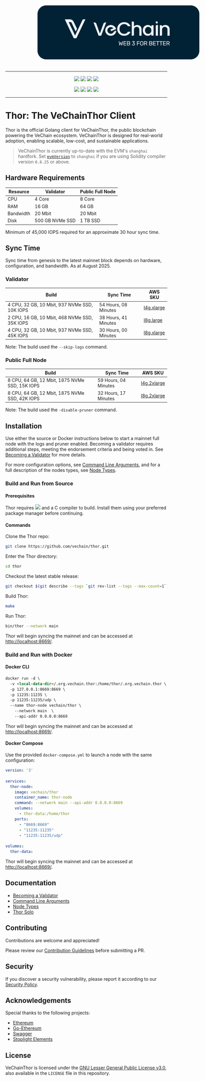 
<p align="center">
  <a href="https://www.vechain.org/vechainthor/">
    <picture style="padding: 80px;">
        <img src="https://raw.githubusercontent.com/vechain/thor/refs/heads/master/docs/assets/banner.png" style="padding: 20px;">
    </picture>
  </a>
</p>

---

<p align="center">
    <a href="https://golang.org"><img src="https://img.shields.io/github/go-mod/go-version/vechain/thor"/></a>
    <a href="https://github.com/vechain/thor/blob/master/LICENSE"><img src="https://img.shields.io/badge/License-LGPL%20v3-blue.svg"/></a>
    <img src="https://img.shields.io/github/commits-since/vechain/thor/latest" />
    <a href="https://hub.docker.com/r/vechain/thor"><img src="https://badgen.net/docker/pulls/vechain/thor?icon=docker&label=pulls"/></a>
</p>

<p align="center">
    <a href="https://goreportcard.com/report/github.com/vechain/thor"><img src="https://goreportcard.com/badge/github.com/vechain/thor"/></a>
    <img src="https://github.com/vechain/thor/actions/workflows/on-master-commit.yaml/badge.svg"/>
    <img src="https://github.com/vechain/thor/actions/workflows/on-release.yaml/badge.svg"/>
    <a href="https://codecov.io/gh/vechain/thor"><img src="https://codecov.io/gh/vechain/thor/graph/badge.svg?token=NniVYY7IAD"/></a>
</p>

---

# Thor: The VeChainThor Client

Thor is the official Golang client for VeChainThor, the public blockchain powering the VeChain ecosystem. VeChainThor is designed for real-world adoption, enabling scalable, low-cost, and sustainable applications.

> VeChainThor is currently up-to-date with the EVM's `shanghai` hardfork. Set [`evmVersion`](https://docs.soliditylang.org/en/latest/using-the-compiler.html#setting-the-evm-version-to-target) to `shanghai` if you are using Solidity compiler version `0.8.25` or above.

## Hardware Requirements

| Resource  | Validator       | Public Full Node |
|-----------|-----------------|------------------|
| CPU       | 4 Core          | 8 Core           |
| RAM       | 16 GB           | 64 GB            |
| Bandwidth | 20 Mbit         | 20 Mbit          |
| Disk      | 500 GB NVMe SSD | 1 TB SSD         |

Minimum of 45,000 IOPS required for an approximate 30 hour sync time.

## Sync Time

Sync time from genesis to the latest mainnet block depends on hardware, configuration, and bandwidth. As at August 2025.

### Validator

| Build                                         | Sync Time            | AWS SKU                                                      |
|-----------------------------------------------|----------------------|--------------------------------------------------------------|
| 4 CPU, 32 GB, 10 Mbit, 937 NVMe SSD, 10K IOPS | 54 Hours, 08 Minutes | [I4g.xlarge](https://aws.amazon.com/ec2/instance-types/i4g/) |
| 2 CPU, 16 GB, 10 Mbit, 468 NVMe SSD, 35K IOPS | 38 Hours, 41 Minutes | [I8g.large](https://aws.amazon.com/ec2/instance-types/i8g/)  |
| 4 CPU, 32 GB, 10 Mbit, 937 NVMe SSD, 45K IOPS | 30 Hours, 00 Minutes | [I8g.xlarge](https://aws.amazon.com/ec2/instance-types/i8g/) |

Note: The build used the `--skip-logs` command.

### Public Full Node

| Build                                          | Sync Time            | AWS SKU                                                       |
|------------------------------------------------|----------------------|---------------------------------------------------------------|
| 8 CPU, 64 GB, 12 Mbit, 1875 NVMe SSD, 15K IOPS | 59 Hours, 04 Minutes | [I4g.2xlarge](https://aws.amazon.com/ec2/instance-types/i4g)  |
| 8 CPU, 64 GB, 12 Mbit, 1875 NVMe SSD, 42K IOPS | 32 Hours, 17 Minutes | [I8g.2xlarge](https://aws.amazon.com/ec2/instance-types/i8g/) |

Note: The build used the `-disable-pruner` command.

## Installation

Use either the source or Docker instructions below to start a mainnet full node with the logs and pruner enabled. Becoming a validator requires additional steps, 
meeting the endorsement criteria and being voted in. See [Becoming a Validator](https://github.com/vechain/thor/blob/master/docs/becoming_a_validator.md) for more details.

For more configuration options, see [Command Line Arguments](https://github.com/vechain/thor/blob/master/docs/command_line_arguments.md), and for a full description of the nodes types, see [Node Types](https://github.com/vechain/thor/blob/master/docs/node_types.md).

### Build and Run from Source

#### Prerequisites

Thor requires <a href="https://golang.org"><img src="https://img.shields.io/github/go-mod/go-version/vechain/thor"/></a> and a C compiler to build. Install them using your preferred package manager before continuing.

#### Commands

Clone the Thor repo:

```sh
git clone https://github.com/vechain/thor.git
```

Enter the Thor directory:

```sh
cd thor
```

Checkout the latest stable release:

```sh
git checkout $(git describe --tags `git rev-list --tags --max-count=1`)
```

Build Thor:

```sh
make
```

Run Thor:

```sh
bin/thor --network main
```

Thor will begin syncing the mainnet and can be accessed at [http://localhost:8669/](http://localhost:8669/).

### Build and Run with Docker

#### Docker CLI

```html
docker run -d \
  -v <local-data-dir>/.org.vechain.thor:/home/thor/.org.vechain.thor \
  -p 127.0.0.1:8669:8669 \
  -p 11235:11235 \
  -p 11235:11235/udp \
  --name thor-node vechain/thor \
    --network main  \
    --api-addr 0.0.0.0:8669
```

Thor will begin syncing the mainnet and can be accessed at [http://localhost:8669/](http://localhost:8669/).

#### Docker Compose

Use the provided `docker-compose.yml` to launch a node with the same configuration:

```yaml
version: '3'

services:
  thor-node:
    image: vechain/thor
    container_name: thor-node
    command: --network main --api-addr 0.0.0.0:8669
    volumes:
      - thor-data:/home/thor
    ports:
      - "8669:8669"
      - "11235:11235"
      - "11235:11235/udp"

volumes:
  thor-data:
```

Thor will begin syncing the mainnet and can be accessed at [http://localhost:8669/](http://localhost:8669/).

## Documentation

- [Becoming a Validator](https://github.com/vechain/thor/blob/master/docs/becoming_a_validator.md)
- [Command Line Arguments](https://github.com/vechain/thor/blob/master/docs/command_line_arguments.md)
- [Node Types](https://github.com/vechain/thor/blob/master/docs/node_types.md)
- [Thor Solo](https://github.com/vechain/thor/blob/master/docs/thor_solo.md)

## Contributing

Contributions are welcome and appreciated!  

Please review our [Contribution Guidelines](https://github.com/vechain/thor/blob/master/docs/CONTRIBUTING.md) before submitting a PR.

## Security

If you discover a security vulnerability, please report it according to our [Security Policy](https://github.com/vechain/thor/blob/master/docs/SECURITY.md).

## Acknowledgements

Special thanks to the following projects:

- [Ethereum](https://github.com/ethereum)
- [Go-Ethereum](https://github.com/ethereum/go-ethereum)
- [Swagger](https://github.com/swagger-api)
- [Stoplight Elements](https://github.com/stoplightio/elements)

## License

VeChainThor is licensed under the [GNU Lesser General Public License v3.0](https://www.gnu.org/licenses/lgpl-3.0.html), also available in the `LICENSE` file in this repository.
